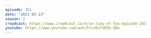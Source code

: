 ```yaml
---
episode: 351
date: "2021-03-13"
season: 2
crowdcast: https://www.crowdcast.io/e/in-lieu-of-fun-episode-243
youtube: https://www.youtube.com/watch?v=EvY2D92-ZDo
---
```

